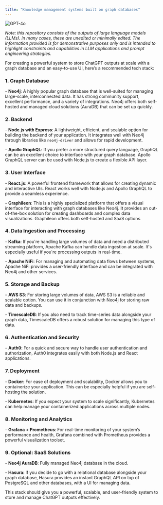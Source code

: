 ```yaml
---
title: "Knowledge management systems built on graph databases"
---
```

![GPT-4o](https://img.shields.io/badge/GPT--4o-3333FF?style=for-the-badge&logo=openai&logoColor=white)



*Note: this repository consists of the outputs of large language models (LLMs). In many cases, these are unedited or minimally edited. The information provided is for demonstrative purposes only and is intended to highlight constraints and capabilities in LLM applications and prompt engineering strategies.*




For creating a powerful system to store ChatGPT outputs at scale with a graph database and an easy-to-use UI, here’s a recommended tech stack:

### 1. **Graph Database**

\- **Neo4j**: A highly popular graph database that is well-suited for managing large-scale, interconnected data. It has strong community support, excellent performance, and a variety of integrations. Neo4j offers both self-hosted and managed cloud solutions (AuraDB) that can be set up quickly.

### 2. **Backend**

\- **Node.js with Express**: A lightweight, efficient, and scalable option for building the backend of your application. It integrates well with Neo4j through libraries like `neo4j-driver` and allows for rapid development.

\- **Apollo GraphQL**: If you prefer a more structured query language, GraphQL can be an excellent choice to interface with your graph database. Apollo GraphQL server can be used with Node.js to create a flexible API layer.

### 3. **User Interface**

\- **React.js**: A powerful frontend framework that allows for creating dynamic and interactive UIs. React works well with Node.js and Apollo GraphQL to provide a seamless experience.

\- **Graphileon**: This is a highly specialized platform that offers a visual interface for interacting with graph databases like Neo4j. It provides an out-of-the-box solution for creating dashboards and complex data visualizations. Graphileon offers both self-hosted and SaaS options.

### 4. **Data Ingestion and Processing**

\- **Kafka**: If you're handling large volumes of data and need a distributed streaming platform, Apache Kafka can handle data ingestion at scale. It's especially useful if you're processing outputs in real-time.

\- **Apache NiFi**: For managing and automating data flows between systems, Apache NiFi provides a user-friendly interface and can be integrated with Neo4j and other services.

### 5. **Storage and Backup**

\- **AWS S3**: For storing large volumes of data, AWS S3 is a reliable and scalable option. You can use it in conjunction with Neo4j for storing raw data and backups.

\- **TimescaleDB**: If you also need to track time-series data alongside your graph data, TimescaleDB offers a robust solution for managing this type of data.

### 6. **Authentication and Security**

\- **Auth0**: For a quick and secure way to handle user authentication and authorization, Auth0 integrates easily with both Node.js and React applications.

### 7. **Deployment**

\- **Docker**: For ease of deployment and scalability, Docker allows you to containerize your application. This can be especially helpful if you are self-hosting the solution.

\- **Kubernetes**: If you expect your system to scale significantly, Kubernetes can help manage your containerized applications across multiple nodes.

### 8. **Monitoring and Analytics**

\- **Grafana + Prometheus**: For real-time monitoring of your system’s performance and health, Grafana combined with Prometheus provides a powerful visualization toolset.

### 9. **Optional: SaaS Solutions**

\- **Neo4j AuraDB**: Fully managed Neo4j database in the cloud.

\- **Hasura**: If you decide to go with a relational database alongside your graph database, Hasura provides an instant GraphQL API on top of PostgreSQL and other databases, with a UI for managing data.

This stack should give you a powerful, scalable, and user-friendly system to store and manage ChatGPT outputs effectively.